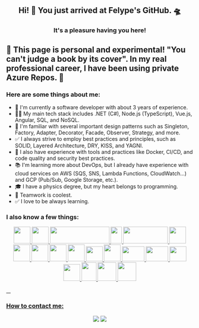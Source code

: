 <h2 align="center"> Hi! 👋 You just arrived at Felype's GitHub. 🛸 </h2>

<h3 align="center"> It's a pleasure having you here! </h3>

## 🚨 This page is personal and experimental! "You can't judge a book by its cover". In my real professional career, I have been using private Azure Repos. 🚨 

### Here are some things about me:
- 📝 I'm currently a software developer with about 3 years of experience.
- 👨‍💻 My main tech stack includes .NET (C#), Node.js (TypeScript), Vue.js, Angular, SQL, and NoSQL.
- 🧠 I'm familiar with several important design patterns such as Singleton, Factory, Adapter, Decorator, Facade, Observer, Strategy, and more.
- ✅ I always strive to employ best practices and principles, such as SOLID, Layered Architecture, DRY, KISS, and YAGNI.
- 🐳 I also have experience with tools and practices like Docker, CI/CD, and code quality and security best practices.
- 📚 I'm learning more about DevOps, but I already have experience with cloud services on AWS (SQS, SNS, Lambda Functions, CloudWatch...) and GCP (Pub/Sub, Google Storage, etc.).
- 🎓 I have a physics degree, but my heart belongs to programming.
- 👥 Teamwork is coolest.
- ✅ I love to be always learning.


### I also know a few things:

<div align="center">

  <a href="https://dotnet.microsoft.com/"/>
  <img src="https://upload.wikimedia.org/wikipedia/commons/thumb/7/7d/Microsoft_.NET_logo.svg/800px-Microsoft_.NET_logo.svg.png?&auto=webp&quality=85,75&width=500" width="45" height="45"/>
  
   <a href="https://learn.microsoft.com/en-us/dotnet/csharp/"/>
  <img src="https://upload.wikimedia.org/wikipedia/commons/thumb/0/0d/C_Sharp_wordmark.svg/800px-C_Sharp_wordmark.svg.png?&auto=webp&quality=85,75&width=500" width="45" height="45"/>
  
  <a href="https://spring.io/projects/spring-framework"/>
  <img src="https://upload.wikimedia.org/wikipedia/commons/thumb/4/44/Spring_Framework_Logo_2018.svg/180px-Spring_Framework_Logo_2018.svg.png?&auto=webp&quality=85,75&width=500" width="160" height="45"/>
    
  <a href="https://www.java.com/"/>
  <img src="https://upload.wikimedia.org/wikipedia/pt/thumb/3/30/Java_programming_language_logo.svg/800px-Java_programming_language_logo.svg.png?&auto=webp&quality=85,75&width=500" width="30" height="45"/>
      
  <a href="https://redis.io/"/>
  <img src="https://redis.com/wp-content/uploads/2021/08/redis-logo.png?&auto=webp&quality=85,75&width=500" width="120" height="45"/>
  
   <a href="https://aws.amazon.com/"/>
  <img src="https://upload.wikimedia.org/wikipedia/commons/9/93/Amazon_Web_Services_Logo.svg" width="45" height="45"/>
  
   <a href="https://www.docker.com/"/>
  <img src="https://cdn.iconscout.com/icon/free/png-256/docker-2752207-2285024.png" width="45" height="45"/>

  <a href="https://jestjs.io/pt-BR/"/>
  <img src="https://seeklogo.com/images/J/jest-logo-F9901EBBF7-seeklogo.com.png" width="45" height="45"/>
  
  <a href="https://www.prisma.io/"/>
  <img src="https://avatars.githubusercontent.com/u/17219288?s=200&v=4" width="45" height="45"/>

  <a href="https://www.typescriptlang.org/"/>
  <img src="https://upload.wikimedia.org/wikipedia/commons/thumb/4/4c/Typescript_logo_2020.svg/512px-Typescript_logo_2020.svg.png?20210506173343" width="45" height="45"/>

  <a href="https://www.postgresql.org/"/>
  <img src="https://www.postgresql.org/media/img/about/press/elephant.png" width="45" height="40"/>

  <a href="https://www.mongodb.com/pt-br"/>
  <img src="https://pbs.twimg.com/profile_images/1452637606559326217/GFz_P-5e_400x400.png" width="45" height="45"/>
  
  <a href="https://axios-http.com/ptbr/"/>
  <img src="https://axios-http.com/assets/logo.svg" width="60" height="40"/>
  
  <a href="https://nodejs.org/en/"/>
  <img src="https://upload.wikimedia.org/wikipedia/commons/thumb/d/d9/Node.js_logo.svg/590px-Node.js_logo.svg.png?20170401104355" width="60" height="40"/>
  
  <a href="https://pt-br.reactjs.org/"/>
  <img src="https://upload.wikimedia.org/wikipedia/commons/thumb/a/a7/React-icon.svg/200px-React-icon.svg.png" width="45" height="40"/>
 
  <a href="https://www.javascript.com/" />
  <img src="https://upload.wikimedia.org/wikipedia/commons/thumb/6/6a/JavaScript-logo.png/600px-JavaScript-logo.png?20120221235433" width="45" height="45"/>
  
  <a href="https://www.w3.org/Style/CSS/Overview.en.html"/>
  <img src="https://upload.wikimedia.org/wikipedia/commons/thumb/d/d5/CSS3_logo_and_wordmark.svg/363px-CSS3_logo_and_wordmark.svg.png?20160530175649" width="40" height="50"/>
  
  <a href="https://html.spec.whatwg.org/"/>
  <img src="https://upload.wikimedia.org/wikipedia/commons/thumb/6/61/HTML5_logo_and_wordmark.svg/200px-HTML5_logo_and_wordmark.svg.png" width="50" height="50"/> 
  
  <a href="https://linuxfoundation.org/"/>
  <img src="https://upload.wikimedia.org/wikipedia/commons/thumb/3/35/Tux.svg/150px-Tux.svg.png" width="50" height="50"/> 
</div>

&nbsp;
&nbsp;
<h3 align="left">How to contact me:</h3> 
<div align="center">
  <a href = "mailto:felype.heusy@gmail.com"><img src="https://img.shields.io/badge/-Gmail-%23333?style=for-the-badge&logo=gmail&logoColor=white" target="_blank"></a>
   <a href="https://www.linkedin.com/in/heusyfelype/" target="_blank"><img src="https://img.shields.io/badge/-LinkedIn-%230077B5?style=for-the-badge&logo=linkedin&logoColor=white" target="_blank"></a> 
</div>

&nbsp;
&nbsp;

<!-- <div style="display: flex" align="center">
  <h2 align="center">Check my GitHub stats!</h2>
  <a href="https://github.com/heusyfelype">
  <img height="180em" src="https://github-readme-stats.vercel.app/api?username=heusyfelype&show_icons=true&theme=gradient&include_all_commits=true&count_private=true"/>
  <img height="180em" src="https://github-readme-stats.vercel.app/api/top-langs/?username=heusyfelype&layout=compact&langs_count=8&theme=noctis_minimus"/>
</div> -->


<div align="center">

<!-- <h2 align="center">Check my wakatime stats! ⏳ </h2>
 -->
<!-- [![wakatime](https://wakatime.com/badge/user/44316572-a88f-40f7-9a43-9aa33edf0332.svg)](https://wakatime.com/@44316572-a88f-40f7-9a43-9aa33edf0332)
 -->
<!-- <a href="https://wakatime.com/@felype" title="Data update every midnight">
<img height="180em" src="https://github-readme-stats.vercel.app/api/wakatime?username=felype&layout=compact&langs_count=6&theme=radical" alt="Wakatime coding actitvity languages"/></a>
</div> -->
